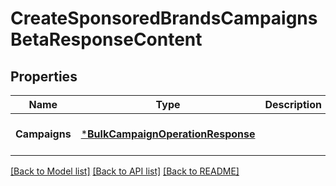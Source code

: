# CreateSponsoredBrandsCampaignsBetaResponseContent

## Properties
Name | Type | Description | Notes
------------ | ------------- | ------------- | -------------
**Campaigns** | [***BulkCampaignOperationResponse**](BulkCampaignOperationResponse.md) |  | [optional] [default to null]

[[Back to Model list]](../README.md#documentation-for-models) [[Back to API list]](../README.md#documentation-for-api-endpoints) [[Back to README]](../README.md)

